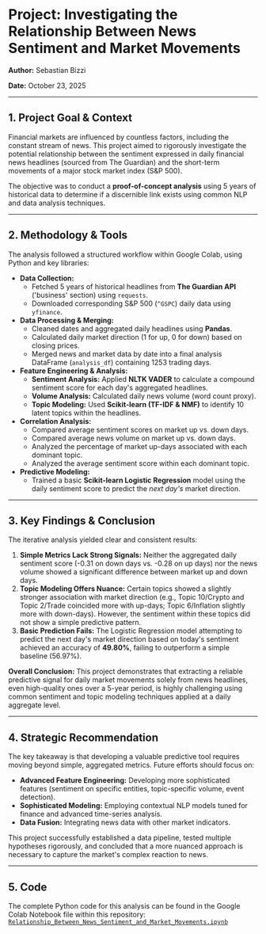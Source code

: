 # Project: Investigating the Relationship Between News Sentiment and Market Movements
**Author:** Sebastian Bizzi

**Date:** October 23, 2025

---
## 1. Project Goal & Context

Financial markets are influenced by countless factors, including the constant stream of news. This project aimed to rigorously investigate the potential relationship between the sentiment expressed in daily financial news headlines (sourced from The Guardian) and the short-term movements of a major stock market index (S&P 500).

The objective was to conduct a **proof-of-concept analysis** using 5 years of historical data to determine if a discernible link exists using common NLP and data analysis techniques.

---
## 2. Methodology & Tools

The analysis followed a structured workflow within Google Colab, using Python and key libraries:

* **Data Collection:**
    * Fetched 5 years of historical headlines from **The Guardian API** ('business' section) using `requests`.
    * Downloaded corresponding S&P 500 (`^GSPC`) daily data using `yfinance`.
* **Data Processing & Merging:**
    * Cleaned dates and aggregated daily headlines using **Pandas**.
    * Calculated daily market direction (1 for up, 0 for down) based on closing prices.
    * Merged news and market data by date into a final analysis DataFrame (`analysis_df`) containing 1253 trading days.
* **Feature Engineering & Analysis:**
    * **Sentiment Analysis:** Applied **NLTK VADER** to calculate a compound sentiment score for each day's aggregated headlines.
    * **Volume Analysis:** Calculated daily news volume (word count proxy).
    * **Topic Modeling:** Used **Scikit-learn (TF-IDF & NMF)** to identify 10 latent topics within the headlines.
* **Correlation Analysis:**
    * Compared average sentiment scores on market up vs. down days.
    * Compared average news volume on market up vs. down days.
    * Analyzed the percentage of market up-days associated with each dominant topic.
    * Analyzed the average sentiment score within each dominant topic.
* **Predictive Modeling:**
    * Trained a basic **Scikit-learn Logistic Regression** model using the daily sentiment score to predict the *next day's* market direction.

---
## 3. Key Findings & Conclusion

The iterative analysis yielded clear and consistent results:

1.  **Simple Metrics Lack Strong Signals:** Neither the aggregated daily sentiment score (-0.31 on down days vs. -0.28 on up days) nor the news volume showed a significant difference between market up and down days.
2.  **Topic Modeling Offers Nuance:** Certain topics showed a slightly stronger association with market direction (e.g., Topic 10/Crypto and Topic 2/Trade coincided more with up-days; Topic 6/Inflation slightly more with down-days). However, the sentiment *within* these topics did not show a simple predictive pattern.
3.  **Basic Prediction Fails:** The Logistic Regression model attempting to predict the next day's market direction based on today's sentiment achieved an accuracy of **49.80%**, failing to outperform a simple baseline (56.97%).

**Overall Conclusion:** This project demonstrates that extracting a reliable predictive signal for daily market movements solely from news headlines, even high-quality ones over a 5-year period, is highly challenging using common sentiment and topic modeling techniques applied at a daily aggregate level.

---
## 4. Strategic Recommendation

The key takeaway is that developing a valuable predictive tool requires moving beyond simple, aggregated metrics. Future efforts should focus on:

* **Advanced Feature Engineering:** Developing more sophisticated features (sentiment on specific entities, topic-specific volume, event detection).
* **Sophisticated Modeling:** Employing contextual NLP models tuned for finance and advanced time-series analysis.
* **Data Fusion:** Integrating news data with other market indicators.

This project successfully established a data pipeline, tested multiple hypotheses rigorously, and concluded that a more nuanced approach is necessary to capture the market's complex reaction to news.

---
## 5. Code

The complete Python code for this analysis can be found in the Google Colab Notebook file within this repository:
[`Relationship_Between_News_Sentiment_and_Market_Movements.ipynb`](./Relationship_Between_News_Sentiment_and_Market_Movements.ipynb)


